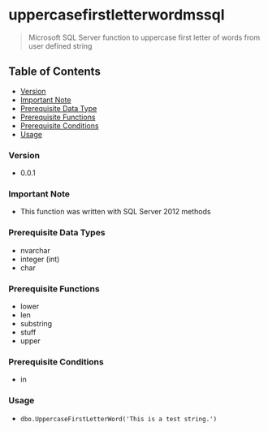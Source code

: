 # uppercasefirstletterwordmssql
> Microsoft SQL Server function to uppercase first letter of words from user defined string

## Table of Contents
* [Version](#version)
* [Important Note](#important-note)
* [Prerequisite Data Type](#prerequisite-data-types)
* [Prerequisite Functions](#prerequisite-functions)
* [Prerequisite Conditions](#prerequisite-conditions)
* [Usage](#usage)

### Version
* 0.0.1

### **Important Note**
* This function was written with SQL Server 2012 methods

### Prerequisite Data Types
* nvarchar
* integer (int)
* char

### Prerequisite Functions
* lower
* len
* substring
* stuff
* upper

### Prerequisite Conditions
* in

### Usage
* `dbo.UppercaseFirstLetterWord('This is a test string.')`
